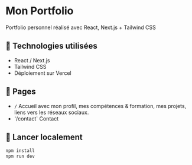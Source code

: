 # Mon Portfolio

Portfolio personnel réalisé avec React, Next.js + Tailwind CSS

## 🔧 Technologies utilisées

- React / Next.js
- Tailwind CSS
- Déploiement sur Vercel

## 📂 Pages

- `/` Accueil avec mon profil, mes compétences & formation, mes projets, liens vers les réseaux sociaux.
- '/contact` Contact

## 🚀 Lancer localement

```bash
npm install
npm run dev
```
